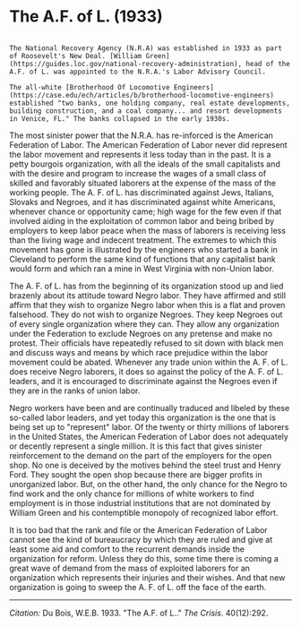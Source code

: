 <!--
title:   The A.F. of L.
author:  Du Bois, W.E.B.
journal: The Crisis
year:    1933
volume:  40
issue:   12
pages:   292
-->
# The A.F. of L. (1933)

```{margin}

The National Recovery Agency (N.R.A) was established in 1933 as part of Roosevelt's New Deal. [William Green](https://guides.loc.gov/national-recovery-administration), head of the A.F. of L. was appointed to the N.R.A.'s Labor Advisory Council.

The all-white [Brotherhood Of Locomotive Engineers](https://case.edu/ech/articles/b/brotherhood-locomotive-engineers) established "two banks, one holding company, real estate developments, building construction, and a coal company... and resort developments in Venice, FL." The banks collapsed in the early 1930s.
```

The most sinister power that the N.R.A. has re-inforced is the American Federation of Labor. The American Federation of Labor never did represent the labor movement and represents it less today than in the past. It is a petty bourgois organization, with all the ideals of the small capitalists and with the desire and program to increase the wages of a small class of skilled and favorably situated laborers at the expense of the mass of the working people. The A. F. of L. has discriminated against Jews, Italians, Slovaks and Negroes, and it has discriminated against white Americans, whenever chance or opportunity came; high wage for the few even if that involved aiding in the exploitation of common labor and being bribed by employers to keep labor peace when the mass of laborers is receiving less than the living wage and indecent treatment. The extremes to which this movement has gone is illustrated by the engineers who started a bank in Cleveland to perform the same kind of functions that any capitalist bank would form and which ran a mine in West Virginia with non-Union labor.

The A. F. of L. has from the beginning of its organization stood up and lied brazenly about its attitude toward Negro labor. They have affirmed and still affirm that they wish to organize Negro labor when this is a flat and proven falsehood. They do not wish to organize Negroes. They keep Negroes out of every single organization where they can. They allow any organization under the Federation to exclude Negroes on any pretense and make no protest. Their officials have repeatedly refused to sit down with black men and discuss ways and means by which race prejudice within the labor movement could be abated. Whenever any trade union within the A. F. of L. does receive Negro laborers, it does so against the policy of the A. F. of L. leaders, and it is encouraged to discriminate against the Negroes even if they are in the ranks of union labor.

Negro workers have been and are continually traduced and libeled by these so-called labor leaders, and yet today this organization is the one that is being set up to "represent" labor. Of the twenty or thirty millions of laborers in the United States, the American Federation of Labor does not adequately or decently represent a single million. It is this fact that gives sinister reinforcement to the demand on the part of the employers for the open shop. No one is deceived by the motives behind the steel trust and Henry Ford. They sought the open shop because there are bigger profits in unorganized labor. But, on the other hand, the only chance for the Negro to find work and the only chance for millions of white workers to find employment is in those industrial institutions that are not dominated by William Green and his contemptible monopoly of recognized labor effort.

It is too bad that the rank and file or the American Federation of Labor cannot see the kind of bureaucracy by which they are ruled and give at least some aid and comfort to the recurrent demands inside the organization for reform. Unless they do this, some time there is coming a great wave of demand from the mass of exploited laborers for an organization which represents their injuries and their wishes. And that new organization is going to sweep the A. F. of L. off the face of the earth.

_________________
*Citation:* Du Bois, W.E.B. 1933. "The A.F. of L.." *The Crisis*. 40(12):292.